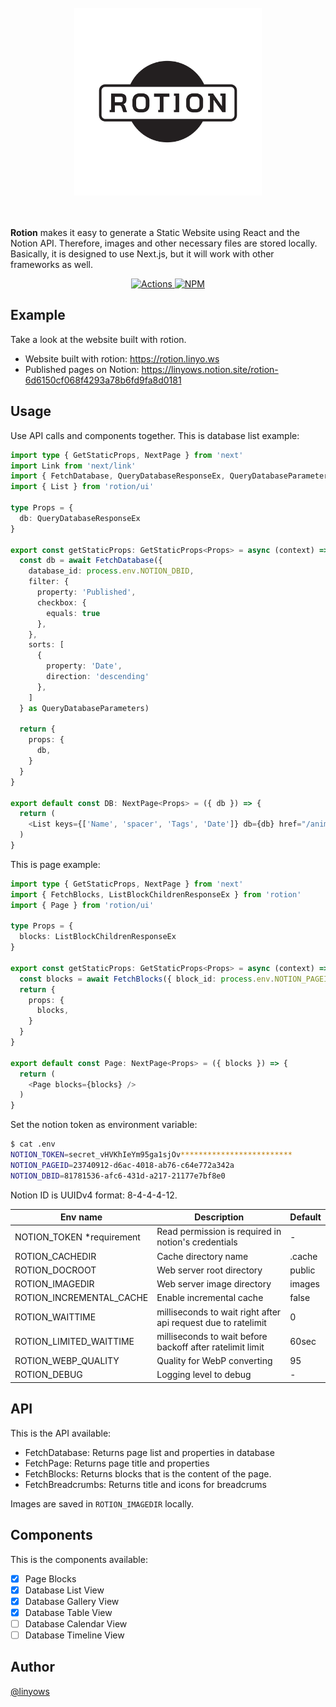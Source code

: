 <p align="center">
  <a href="https://rotion.linyo.ws">
    <picture><br><br><br>
      <source media="(prefers-color-scheme: dark)" srcset="https://github.com/linyows/rotion/blob/main/misc/rotion-dark-bg.svg?raw=true">
      <img alt="Rotion" src="https://github.com/linyows/rotion/blob/main/misc/rotion.svg?raw=true" width="300">
    </picture><br><br><br>
  </a>
</p>

<strong>Rotion</strong> makes it easy to generate a Static Website using React and the Notion API.
Therefore, images and other necessary files are stored locally. Basically, it is designed to use Next.js, but it will work with other frameworks as well.

<p align="center">
  <a href="https://github.com/linyows/rotion/actions" title="actions">
    <img alt="Actions" src="https://img.shields.io/github/actions/workflow/status/linyows/rotion/build.yml?branch=main&style=for-the-badge&labelColor=000000">
  </a>
  <a href="https://www.npmjs.com/package/rotion" title="npm">
    <img alt="NPM" src="http://img.shields.io/npm/v/rotion.svg?style=for-the-badge&labelColor=000000">
  </a>
</p>

Example
--

Take a look at the website built with rotion.

- Website built with rotion: https://rotion.linyo.ws
- Published pages on Notion: https://linyows.notion.site/rotion-6d6150cf068f4293a78b6fd9fa8d0181

Usage
--

Use API calls and components together. This is database list example:

```ts
import type { GetStaticProps, NextPage } from 'next'
import Link from 'next/link'
import { FetchDatabase, QueryDatabaseResponseEx, QueryDatabaseParameters } from 'rotion'
import { List } from 'rotion/ui'

type Props = {
  db: QueryDatabaseResponseEx
}

export const getStaticProps: GetStaticProps<Props> = async (context) => {
  const db = await FetchDatabase({
    database_id: process.env.NOTION_DBID,
    filter: {
      property: 'Published',
      checkbox: {
        equals: true
      },
    },
    sorts: [
      {
        property: 'Date',
        direction: 'descending'
      },
    ]
  } as QueryDatabaseParameters)

  return {
    props: {
      db,
    }
  }
}

export default const DB: NextPage<Props> = ({ db }) => {
  return (
    <List keys={['Name', 'spacer', 'Tags', 'Date']} db={db} href="/animals/[id]" link={Link} />
  )
}
```

This is page example:

```ts
import type { GetStaticProps, NextPage } from 'next'
import { FetchBlocks, ListBlockChildrenResponseEx } from 'rotion'
import { Page } from 'rotion/ui'

type Props = {
  blocks: ListBlockChildrenResponseEx
}

export const getStaticProps: GetStaticProps<Props> = async (context) => {
  const blocks = await FetchBlocks({ block_id: process.env.NOTION_PAGEID })
  return {
    props: {
      blocks,
    }
  }
}

export default const Page: NextPage<Props> = ({ blocks }) => {
  return (
    <Page blocks={blocks} />
  )
}
```

Set the notion token as environment variable:

```sh
$ cat .env
NOTION_TOKEN=secret_vHVKhIeYm95ga1sjOv*************************
NOTION_PAGEID=23740912-d6ac-4018-ab76-c64e772a342a
NOTION_DBID=81781536-afc6-431d-a217-21177e7bf8e0
```

Notion ID is UUIDv4 format: 8-4-4-4-12.


Env name                    | Description                                                   | Default
---                         | ---                                                           | ---
NOTION_TOKEN *requirement   | Read permission is required in notion's credentials           | -
ROTION_CACHEDIR             | Cache directory name                                          | .cache
ROTION_DOCROOT              | Web server root directory                                     | public
ROTION_IMAGEDIR             | Web server image directory                                    | images
ROTION_INCREMENTAL_CACHE    | Enable incremental cache                                      | false
ROTION_WAITTIME             | milliseconds to wait right after api request due to ratelimit | 0
ROTION_LIMITED_WAITTIME     | milliseconds to wait before backoff after ratelimit limit     | 60sec
ROTION_WEBP_QUALITY         | Quality for WebP converting                                   | 95
ROTION_DEBUG                | Logging level to debug                                        | -

API
--

This is the API available:

- FetchDatabase: Returns page list and properties in database
- FetchPage: Returns page title and properties
- FetchBlocks: Returns blocks that is the content of the page.
- FetchBreadcrumbs: Returns title and icons for breadcrums

Images are saved in `ROTION_IMAGEDIR` locally.

Components
--

This is the components available:

- [x] Page Blocks
- [x] Database List View
- [x] Database Gallery View
- [x] Database Table View
- [ ] Database Calendar View
- [ ] Database Timeline View

Author
--

[@linyows](https://github.com/linyows)
